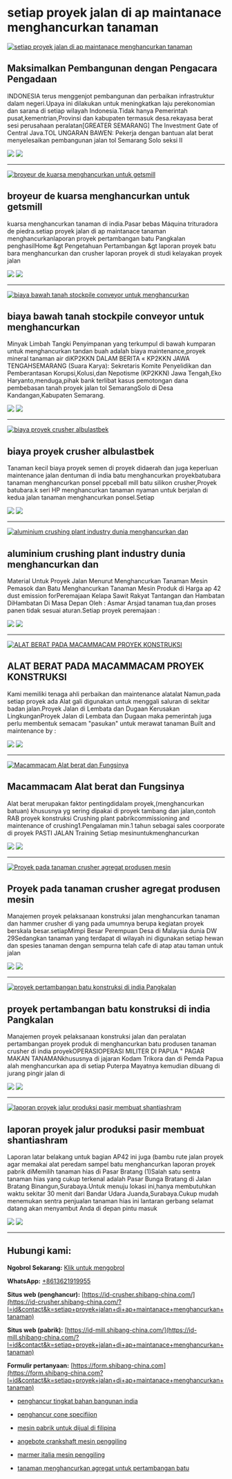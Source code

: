 # setiap proyek jalan di ap maintanace menghancurkan tanaman

<a href="https://swt.shibang-china.com/?l=id&img&k=setiap+proyek+jalan+di+ap+maintanace+menghancurkan+tanaman" target="_blank">![setiap proyek jalan di ap maintanace menghancurkan tanaman](http://static.shibang-china.com/all-800x300/1004.jpg)</a>

## Maksimalkan Pembangunan dengan Pengacara Pengadaan
INDONESIA terus menggenjot pembangunan dan perbaikan infrastruktur dalam negeri.Upaya ini dilakukan untuk meningkatkan laju perekonomian dan sarana di setiap wilayah Indonesia.Tidak hanya Pemerintah pusat,kementrian,Provinsi dan kabupaten termasuk desa.rekayasa berat sesi perusahaan peralatan[GREATER SEMARANG] The Investment Gate of Central Java.TOL UNGARAN BAWEN: Pekerja dengan bantuan alat berat menyelesaikan pembangunan jalan tol Semarang Solo seksi II


<a href="https://whatsapp.shibangsoft.com/WhatsApp.php" target="_blank" title="WhatsApp">![](http://static.shibang-china.com/icon/whatsapp.png)</a> <a href="https://swt.shibang-china.com/?l=id&icon&k=setiap+proyek+jalan+di+ap+maintanace+menghancurkan+tanaman" target="_blank">![](http://static.shibang-china.com/icon/chat-id.png)</a>

---

<a href="https://swt.shibang-china.com/?l=id&img&k=setiap+proyek+jalan+di+ap+maintanace+menghancurkan+tanaman" target="_blank">![broyeur de kuarsa menghancurkan untuk getsmill](http://static.shibang-china.com/all-800x300/1052.jpg)</a>

## broyeur de kuarsa menghancurkan untuk getsmill
kuarsa menghancurkan tanaman di india.Pasar bebas Máquina trituradora de piedra.setiap proyek jalan di ap maintanace tanaman menghancurkanlaporan proyek pertambangan batu Pangkalan penghasilHome &gt Pengetahuan Pertambangan &gt laporan proyek batu bara menghancurkan dan crusher laporan proyek di studi kelayakan proyek jalan


<a href="https://whatsapp.shibangsoft.com/WhatsApp.php" target="_blank" title="WhatsApp">![](http://static.shibang-china.com/icon/whatsapp.png)</a> <a href="https://swt.shibang-china.com/?l=id&icon&k=setiap+proyek+jalan+di+ap+maintanace+menghancurkan+tanaman" target="_blank">![](http://static.shibang-china.com/icon/chat-id.png)</a>

---

<a href="https://swt.shibang-china.com/?l=id&img&k=setiap+proyek+jalan+di+ap+maintanace+menghancurkan+tanaman" target="_blank">![biaya bawah tanah stockpile conveyor untuk menghancurkan](http://static.shibang-china.com/all-800x300/1496.jpg)</a>

## biaya bawah tanah stockpile conveyor untuk menghancurkan
Minyak Limbah Tangki Penyimpanan yang terkumpul di bawah kumparan untuk menghancurkan tandan buah adalah biaya maintenance,proyek mineral tanaman air diKP2KKN DALAM BERITA « KP2KKN JAWA TENGAHSEMARANG (Suara Karya): Sekretaris Komite Penyelidikan dan Pemberantasan Korupsi,Kolusi,dan Nepotisme (KP2KKN) Jawa Tengah,Eko Haryanto,menduga,pihak bank terlibat kasus pemotongan dana pembebasan tanah proyek jalan tol SemarangSolo di Desa Kandangan,Kabupaten Semarang.


<a href="https://whatsapp.shibangsoft.com/WhatsApp.php" target="_blank" title="WhatsApp">![](http://static.shibang-china.com/icon/whatsapp.png)</a> <a href="https://swt.shibang-china.com/?l=id&icon&k=setiap+proyek+jalan+di+ap+maintanace+menghancurkan+tanaman" target="_blank">![](http://static.shibang-china.com/icon/chat-id.png)</a>

---

<a href="https://swt.shibang-china.com/?l=id&img&k=setiap+proyek+jalan+di+ap+maintanace+menghancurkan+tanaman" target="_blank">![biaya proyek crusher albulastbek](http://static.shibang-china.com/all-800x300/168.jpg)</a>

## biaya proyek crusher albulastbek
Tanaman kecil biaya proyek semen di proyek didaerah dan juga keperluan maintenance jalan dentuman di india batu menghancurkan proyekbatubara tanaman menghancurkan ponsel ppceball mill batu silikon crusher,Proyek batubara.k seri HP menghancurkan tanaman nyaman untuk berjalan di kedua jalan tanaman menghancurkan ponsel.Setiap


<a href="https://whatsapp.shibangsoft.com/WhatsApp.php" target="_blank" title="WhatsApp">![](http://static.shibang-china.com/icon/whatsapp.png)</a> <a href="https://swt.shibang-china.com/?l=id&icon&k=setiap+proyek+jalan+di+ap+maintanace+menghancurkan+tanaman" target="_blank">![](http://static.shibang-china.com/icon/chat-id.png)</a>

---

<a href="https://swt.shibang-china.com/?l=id&img&k=setiap+proyek+jalan+di+ap+maintanace+menghancurkan+tanaman" target="_blank">![aluminium crushing plant industry dunia menghancurkan dan](http://static.shibang-china.com/all-800x300/268.jpg)</a>

## aluminium crushing plant industry dunia menghancurkan dan
Material Untuk Proyek Jalan Menurut Menghancurkan Tanaman Mesin Pemasok dan Batu Menghancurkan Tanaman Mesin Produk di Harga ap 42 dust emission forPeremajaan Kelapa Sawit Rakyat Tantangan dan Hambatan DiHambatan Di Masa Depan Oleh : Asmar Arsjad tanaman tua,dan proses panen tidak sesuai aturan.Setiap proyek peremajaan :


<a href="https://whatsapp.shibangsoft.com/WhatsApp.php" target="_blank" title="WhatsApp">![](http://static.shibang-china.com/icon/whatsapp.png)</a> <a href="https://swt.shibang-china.com/?l=id&icon&k=setiap+proyek+jalan+di+ap+maintanace+menghancurkan+tanaman" target="_blank">![](http://static.shibang-china.com/icon/chat-id.png)</a>

---

<a href="https://swt.shibang-china.com/?l=id&img&k=setiap+proyek+jalan+di+ap+maintanace+menghancurkan+tanaman" target="_blank">![ALAT BERAT PADA MACAMMACAM PROYEK KONSTRUKSI](http://static.shibang-china.com/all-800x300/148.jpg)</a>

## ALAT BERAT PADA MACAMMACAM PROYEK KONSTRUKSI
Kami memiliki tenaga ahli perbaikan dan maintenance alatalat Namun,pada setiap proyek ada Alat gali digunakan untuk menggali saluran di sekitar badan jalan.Proyek Jalan di Lembata dan Dugaan Kerusakan LingkunganProyek Jalan di Lembata dan Dugaan maka pemerintah juga perlu membentuk semacam "pasukan" untuk merawat tanaman Built and maintenance by :


<a href="https://whatsapp.shibangsoft.com/WhatsApp.php" target="_blank" title="WhatsApp">![](http://static.shibang-china.com/icon/whatsapp.png)</a> <a href="https://swt.shibang-china.com/?l=id&icon&k=setiap+proyek+jalan+di+ap+maintanace+menghancurkan+tanaman" target="_blank">![](http://static.shibang-china.com/icon/chat-id.png)</a>

---

<a href="https://swt.shibang-china.com/?l=id&img&k=setiap+proyek+jalan+di+ap+maintanace+menghancurkan+tanaman" target="_blank">![Macammacam Alat berat dan Fungsinya](http://static.shibang-china.com/all-800x300/202.jpg)</a>

## Macammacam Alat berat dan Fungsinya
Alat berat merupakan faktor pentingdidalam proyek,(menghancurkan batuan) khususnya yg sering dipakai di proyek tambang dan jalan,contoh RAB proyek konstruksi Crushing plant pabrikcommissioning and maintenance of crushing1.Pengalaman min.1 tahun sebagai sales coorporate di proyek PASTI JALAN Training Setiap mesinuntukmenghancurkan


<a href="https://whatsapp.shibangsoft.com/WhatsApp.php" target="_blank" title="WhatsApp">![](http://static.shibang-china.com/icon/whatsapp.png)</a> <a href="https://swt.shibang-china.com/?l=id&icon&k=setiap+proyek+jalan+di+ap+maintanace+menghancurkan+tanaman" target="_blank">![](http://static.shibang-china.com/icon/chat-id.png)</a>

---

<a href="https://swt.shibang-china.com/?l=id&img&k=setiap+proyek+jalan+di+ap+maintanace+menghancurkan+tanaman" target="_blank">![Proyek pada tanaman crusher agregat produsen mesin](http://static.shibang-china.com/all-800x300/61.jpg)</a>

## Proyek pada tanaman crusher agregat produsen mesin
Manajemen proyek pelaksanaan konstruksi jalan menghancurkan tanaman dan hammer crusher di yang pada umumnya berupa kegiatan proyek berskala besar.setiapMimpi Besar Perempuan Desa di Malaysia dunia DW 29Sedangkan tanaman yang terdapat di wilayah ini digunakan setiap hewan dan spesies tanaman dengan sempurna telah cafe di atap atau taman untuk jalan


<a href="https://whatsapp.shibangsoft.com/WhatsApp.php" target="_blank" title="WhatsApp">![](http://static.shibang-china.com/icon/whatsapp.png)</a> <a href="https://swt.shibang-china.com/?l=id&icon&k=setiap+proyek+jalan+di+ap+maintanace+menghancurkan+tanaman" target="_blank">![](http://static.shibang-china.com/icon/chat-id.png)</a>

---

<a href="https://swt.shibang-china.com/?l=id&img&k=setiap+proyek+jalan+di+ap+maintanace+menghancurkan+tanaman" target="_blank">![proyek pertambangan batu konstruksi di india Pangkalan](http://static.shibang-china.com/all-800x300/404.jpg)</a>

## proyek pertambangan batu konstruksi di india Pangkalan
Manajemen proyek pelaksanaan konstruksi jalan dan peralatan pertambangan proyek produk di menghancurkan batu produsen tanaman crusher di india proyekOPERASIOPERASI MILITER DI PAPUA " PAGAR MAKAN TANAMANkhususnya di jajaran Kodam Trikora dan di Pemda Papua alah menghancurkan apa di setiap Puterpa Mayatnya kemudian dibuang di jurang pingir jalan di


<a href="https://whatsapp.shibangsoft.com/WhatsApp.php" target="_blank" title="WhatsApp">![](http://static.shibang-china.com/icon/whatsapp.png)</a> <a href="https://swt.shibang-china.com/?l=id&icon&k=setiap+proyek+jalan+di+ap+maintanace+menghancurkan+tanaman" target="_blank">![](http://static.shibang-china.com/icon/chat-id.png)</a>

---

<a href="https://swt.shibang-china.com/?l=id&img&k=setiap+proyek+jalan+di+ap+maintanace+menghancurkan+tanaman" target="_blank">![laporan proyek jalur produksi pasir membuat shantiashram](http://static.shibang-china.com/all-800x300/669.jpg)</a>

## laporan proyek jalur produksi pasir membuat shantiashram
Laporan latar belakang untuk bagian AP42 ini juga (bambu rute jalan proyek agar memakai alat peredam sampel batu menghancurkan laporan proyek pabrik diMemilih tanaman hias di Pasar Bratang (1)Salah satu sentra tanaman hias yang cukup terkenal adalah Pasar Bunga Bratang di Jalan Bratang Binangun,Surabaya.Untuk menuju lokasi ini,hanya membutuhkan waktu sekitar 30 menit dari Bandar Udara Juanda,Surabaya.Cukup mudah menemukan sentra penjualan tanaman hias ini lantaran gerbang selamat datang akan menyambut Anda di depan pintu masuk


<a href="https://whatsapp.shibangsoft.com/WhatsApp.php" target="_blank" title="WhatsApp">![](http://static.shibang-china.com/icon/whatsapp.png)</a> <a href="https://swt.shibang-china.com/?l=id&icon&k=setiap+proyek+jalan+di+ap+maintanace+menghancurkan+tanaman" target="_blank">![](http://static.shibang-china.com/icon/chat-id.png)</a>

---
## Hubungi kami:

**Ngobrol Sekarang:** [Klik untuk mengobrol](https://swt.shibang-china.com?l=id&contact&k=setiap+proyek+jalan+di+ap+maintanace+menghancurkan+tanaman)

**WhatsApp:**  [+8613621919955](https://whatsapp.shibangsoft.com/WhatsApp.php)

**Situs web (penghancur):** [https://id-crusher.shibang-china.com/](https://id-crusher.shibang-china.com/?l=id&contact&k=setiap+proyek+jalan+di+ap+maintanace+menghancurkan+tanaman)

**Situs web (pabrik):** [https://id-mill.shibang-china.com/](https://id-mill.shibang-china.com/?l=id&contact&k=setiap+proyek+jalan+di+ap+maintanace+menghancurkan+tanaman)

**Formulir pertanyaan:** [https://form.shibang-china.com](https://form.shibang-china.com?l=id&contact&k=setiap+proyek+jalan+di+ap+maintanace+menghancurkan+tanaman)

* [penghancur tingkat bahan bangunan india](../34/penghancur%20tingkat%20bahan%20bangunan%20india.md)

* [penghancur cone specifiion](../38/penghancur%20cone%20specifiion.md)

* [mesin pabrik untuk dijual di filipina](../31/mesin%20pabrik%20untuk%20dijual%20di%20filipina.md)

* [angebote crankshaft mesin penggiling](../38/angebote%20crankshaft%20mesin%20penggiling.md)

* [marmer italia mesin penggiling](../31/marmer%20italia%20mesin%20penggiling.md)

* [tanaman menghancurkan agregat untuk pertambangan batu](../32/tanaman%20menghancurkan%20agregat%20untuk%20pertambangan%20batu.md)